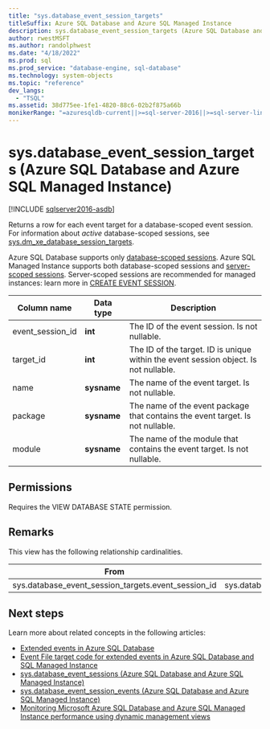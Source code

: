 ```yaml
---
title: "sys.database_event_session_targets"
titleSuffix: Azure SQL Database and Azure SQL Managed Instance
description: sys.database_event_session_targets (Azure SQL Database and Azure SQL Managed Instance)
author: rwestMSFT
ms.author: randolphwest
ms.date: "4/18/2022"
ms.prod: sql
ms.prod_service: "database-engine, sql-database"
ms.technology: system-objects
ms.topic: "reference"
dev_langs:
  - "TSQL"
ms.assetid: 38d775ee-1fe1-4820-88c6-02b2f875a66b
monikerRange: "=azuresqldb-current||>=sql-server-2016||>=sql-server-linux-2017||=azuresqldb-mi-current"
---
```

# sys.database_event_session_targets (Azure SQL Database and Azure SQL Managed Instance)

[!INCLUDE [sqlserver2016-asdb](../../includes/applies-to-version/sqlserver2016-asdb.md)]

Returns a row for each event target for a database-scoped event session. For information about *active* database-scoped sessions, see [sys.dm_xe_database_session_targets](../system-dynamic-management-views/sys-dm-xe-database-session-targets-azure-sql-database.md).

Azure SQL Database supports only [database-scoped sessions](/azure/azure-sql/database/xevent-db-diff-from-svr). Azure SQL Managed Instance supports both database-scoped sessions and [server-scoped sessions](../extended-events/extended-events.md). Server-scoped sessions are recommended for managed instances: learn more in [CREATE EVENT SESSION](../../t-sql/statements/create-event-session-transact-sql.md#code-examples-can-differ-for-azure-sql-database-and-sql-managed-instance).
  
|Column name|Data type|Description|  
|-----------------|---------------|-----------------|  
|event_session_id|**int**|The ID of the event session. Is not nullable.|  
|target_id|**int**|The ID of the target. ID is unique within the event session object. Is not nullable.|  
|name|**sysname**|The name of the event target. Is not nullable.|  
|package|**sysname**|The name of the event package that contains the event target. Is not nullable.|  
|module|**sysname**|The name of the module that contains the event target. Is not nullable.|  
  
## Permissions  

Requires the VIEW DATABASE STATE permission.  
  
## Remarks  

This view has the following relationship cardinalities.  
  
|From|To|Relationship|  
|-|-|-|  
|sys.database_event_session_targets.event_session_id|sys.database_event_sessions.event_session_id|Many to one|  
  
## Next steps

Learn more about related concepts in the following articles:

- [Extended events in Azure SQL Database](/azure/azure-sql/database/xevent-db-diff-from-svr)
- [Event File target code for extended events in Azure SQL Database and SQL Managed Instance](/azure/azure-sql/database/xevent-code-event-file)
- [sys.database_event_sessions (Azure SQL Database and Azure SQL Managed Instance)](sys-database-event-sessions-azure-sql-database.md)
- [sys.database_event_session_events (Azure SQL Database and Azure SQL Managed Instance)](sys-database-event-session-events-azure-sql-database.md)
- [Monitoring Microsoft Azure SQL Database and Azure SQL Managed Instance performance using dynamic management views](/azure/azure-sql/database/monitoring-with-dmvs)
